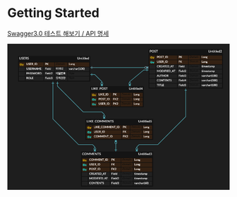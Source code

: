 # Getting Started

[Swagger3.0 테스트 해보기 / API 명세](http://iamhyunjun.shop/swagger-ui/index.html)

![](images/2023-01-12-13-32-49.png)
